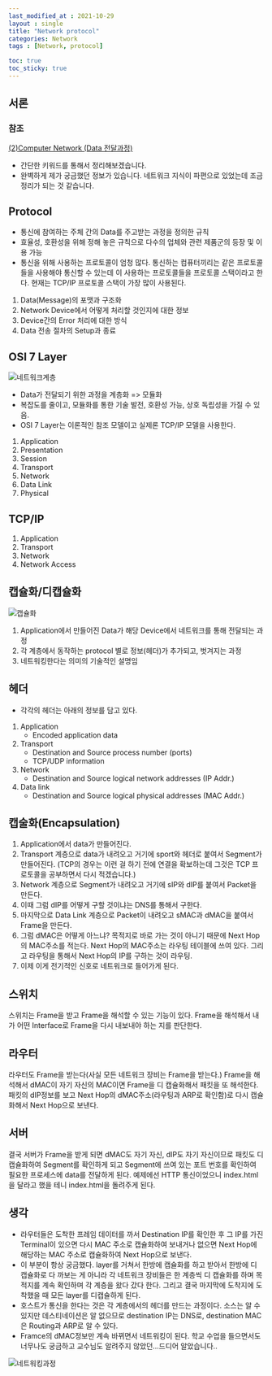 ```yaml
---
last_modified_at : 2021-10-29
layout : single
title: "Network protocol"
categories: Network
tags : [Network, protocol]

toc: true
toc_sticky: true
---
```

## 서론
### 참조
<a target = '_blank' href='https://www.youtube.com/watch?v=8kI5OIrfZtI&list=PLQFHF6cwEgwMcGFaqV8oe_Eqq5jlFMOvW'>(2)Computer Network (Data 전달과정)</a>

* 간단한 키워드를 통해서 정리해보겠습니다.
* 완벽하게 제가 궁금했던 정보가 있습니다. 네트워크 지식이 파편으로 있었는데 조금 정리가 되는 것 같습니다.

## Protocol
* 통신에 참여하는 주체 간의 Data를 주고받는 과정을 정의한 규칙
* 효율성, 호환성을 위해 정해 놓은 규칙으로 다수의 업체와 관련 제품군의 등장 및 이용 가능
* 통신을 위해 사용하는 프로토콜이 엄청 많다. 통신하는 컴퓨터끼리는 같은 프로토콜들을 사용해야 통신할 수 있는데 이 사용하는 프로토콜들을 프로토콜 스택이라고 한다. 현재는 TCP/IP 프로토콜 스택이 가장 많이 사용된다.
1. Data(Message)의 포맷과 구조화
2. Network Device에서 어떻게 처리할 것인지에 대한 정보
3. Device간의 Error 처리에 대한 방식
4. Data 전송 절차의 Setup과 종료

## OSI 7 Layer
<img src = 'https://user-images.githubusercontent.com/67966414/139423591-3b4ef903-ff52-4f2b-8258-9425fe152607.png' alt = '네트워크계층' style="margin-left: auto; margin-right: auto; display: block;">

* Data가 전달되기 위한 과정을 계층화 => 모듈화
* 복잡도를 줄이고, 모듈화를 통한 기술 발전, 호환성 가능, 상호 독립성을 가질 수 있음.
* OSI 7 Layer는 이론적인 참조 모델이고 실제론 TCP/IP 모델을 사용한다.
1. Application
2. Presentation
3. Session
4. Transport
5. Network
6. Data Link
7. Physical

## TCP/IP
1. Application
2. Transport
3. Network
4. Network Access

## 캡슐화/디캡슐화
<img src = 'https://user-images.githubusercontent.com/67966414/139423571-b7bce995-0731-4e96-8a1e-f90bfe7ca4c0.png' alt = '캡슐화' style="margin-left: auto; margin-right: auto; display: block;">

1. Application에서 만들어진 Data가 해당 Device에서 네트워크를 통해 전달되는 과정
2. 각 계층에서 동작하는 protocol 별로 정보(헤더)가 추가되고, 벗겨지는 과정
3. 네트워킹한다는 의미의 기술적인 설명임

## 헤더
* 각각의 헤더는 아래의 정보를 담고 있다.
1. Application
    * Encoded application data
2. Transport
    * Destination and Source process number (ports)
    * TCP/UDP information
3. Network
    * Destination and Source logical network addresses (IP Addr.)
4. Data link
    * Destination and Source logical physical addresses (MAC Addr.)

## 캡술화(Encapsulation)
1. Application에서 data가 만들어진다.
2. Transport 계층으로 data가 내려오고 거기에 sport와 헤더로 붙여서 Segment가 만들어진다. (TCP의 경우는 이런 걸 하기 전에 연결을 확보하는데 그것은 TCP 프로토콜을 공부하면서 다시 적겠습니다.)
3. Network 계층으로 Segment가 내려오고 거기에 sIP와 dIP를 붙여서 Packet을 만든다.
4. 이때 그럼 dIP를 어떻게 구할 것이냐는 DNS를 통해서 구한다.
5. 마지막으로 Data Link 계층으로 Packet이 내려오고 sMAC과 dMAC을 붙여서 Frame을 만든다.
6. 그럼 dMAC은 어떻게 아느냐? 목적지로 바로 가는 것이 아니기 때문에 Next Hop의 MAC주소를 적는다. Next Hop의 MAC주소는 라우팅 테이블에 쓰여 있다. 그리고 라우팅을 통해서 Next Hop의 IP를 구하는 것이 라우팅.
7. 이제 이게 전기적인 신호로 네트워크로 들어가게 된다.

## 스위치
스위치는 Frame을 받고 Frame을 해석할 수 있는 기능이 있다. Frame을 해석해서 내가 어떤 Interface로 Frame을 다시 내보내야 하는 지를 판단한다.

## 라우터
라우터도 Frame을 받는다(사실 모든 네트워크 장비는 Frame을 받는다.) Frame을 해석해서 dMAC이 자기 자신의 MAC이면 Frame을 디 캡슐화해서 패킷을 또 해석한다. 패킷의 dIP정보를 보고 Next Hop의 dMAC주소(라우팅과 ARP로 확인함)로 다시 캡슐화해서 Next Hop으로 보낸다.

## 서버
결국 서버가 Frame을 받게 되면 dMAC도 자기 자신, dIP도 자기 자신이므로 패킷도 디 캡슐화하여 Segment를 확인하게 되고 Segment에 쓰여 있는 포트 번호를 확인하여 필요한 프로세스에 data를 전달하게 된다. 예제에선 HTTP 통신이었으니 index.html을 달라고 했을 테니 index.html을 돌려주게 된다.

## 생각
* 라우터들은 도착한 프레임 데이터를 까서 Destination IP를 확인한 후 그 IP를 가진 Terminal이 있으면 다시 MAC 주소로 캡슐화하여 보내거나 없으면 Next Hop에 해당하는 MAC 주소로 캡슐화하여 Next Hop으로 보낸다.
* 이 부분이 항상 궁금했다. layer를 거쳐서 한방에 캡슐화를 하고 받아서 한방에 디 캡슐화로 다 까보는 게 아니라 각 네트워크 장비들은 한 계층씩 디 캡슐화를 하며 목적지를 계속 확인하며 각 계층을 왔다 갔다 한다. 그리고 결국 마지막에 도착지에 도착했을 때 모든 layer를 디캡슐하게 된다.
* 호스트가 통신을 한다는 것은 각 계층에서의 헤더를 만드는 과정이다. 소스는 알 수 있지만 데스티네이션은 알 없으므로 destination IP는 DNS로, destination MAC은 Routing과 ARP로 알 수 있다.
* Framce의 dMAC정보만 계속 바뀌면서 네트워킹이 된다. 학교 수업을 들으면서도 너무나도 궁금하고 교수님도 알려주지 않았던\.\.\.드디어 알았습니다\.\.

<img src = 'https://user-images.githubusercontent.com/67966414/139431929-4a48e293-b66c-4ce4-a3e8-996f804761b5.PNG' alt = '네트워킹과정' style="margin-left: auto; margin-right: auto; display: block;">

